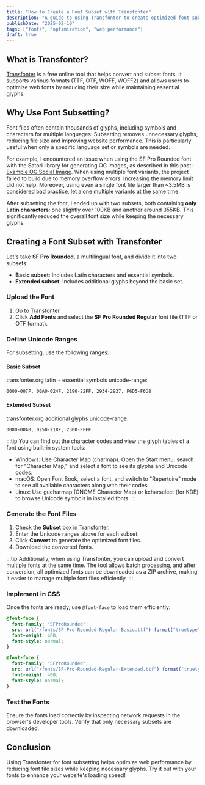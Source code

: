```yaml
---
title: "How to Create a Font Subset with Transfonter"
description: "A guide to using Transfonter to create optimized font subsets"
publishDate: "2025-02-10"
tags: ["fonts", "optimization", "web performance"]
draft: true
---
```


## What is Transfonter?

[Transfonter](https://transfonter.org/) is a free online tool that helps convert and subset fonts. It supports various formats (TTF, OTF, WOFF, WOFF2) and allows users to optimize web fonts by reducing their size while maintaining essential glyphs.

## Why Use Font Subsetting?

Font files often contain thousands of glyphs, including symbols and characters for multiple languages. Subsetting removes unnecessary glyphs, reducing file size and improving website performance. This is particularly useful when only a specific language set or symbols are needed.

For example, I encountered an issue when using the SF Pro Rounded font with the Satori library for generating OG images, as described in this post: [Example OG Social Image](posts/social-image/). When using multiple font variants, the project failed to build due to memory overflow errors. Increasing the memory limit did not help. Moreover, using even a single font file larger than ~3.5MB is considered bad practice, let alone multiple variants at the same time.

After subsetting the font, I ended up with two subsets, both containing **only Latin characters**: one slightly over 100KB and another around 355KB. This significantly reduced the overall font size while keeping the necessary glyphs.

## Creating a Font Subset with Transfonter

Let's take **SF Pro Rounded**, a multilingual font, and divide it into two subsets:

- **Basic subset**: Includes Latin characters and essential symbols.
- **Extended subset**: Includes additional glyphs beyond the basic set.

### Upload the Font
1. Go to [Transfonter](https://transfonter.org/).
2. Click **Add Fonts** and select the **SF Pro Rounded Regular** font file (TTF or OTF format).

### Define Unicode Ranges
For subsetting, use the following ranges:

#### Basic Subset

transfonter.org latin + essential symbols unicode-range:
```
0000-007F, 00A0-024F, 2190-22FF, 2934-2937, F6D5-F6D8
```

#### Extended Subset

transfonter.org additional glyphs unicode-range:
```
0080-00A0, 0250-218F, 2300-FFFF
```

:::tip
You can find out the character codes and view the glyph tables of a font using built-in system tools:
- Windows: Use Character Map (charmap). Open the Start menu, search for "Character Map," and select a font to see its glyphs and Unicode codes.
- macOS: Open Font Book, select a font, and switch to "Repertoire" mode to see all available characters along with their codes.
- Linux: Use gucharmap (GNOME Character Map) or kcharselect (for KDE) to browse Unicode symbols in installed fonts.
:::

### Generate the Font Files
1. Check the **Subset** box in Transfonter.
2. Enter the Unicode ranges above for each subset.
3. Click **Convert** to generate the optimized font files.
4. Download the converted fonts.

:::tip
Additionally, when using Transfonter, you can upload and convert multiple fonts at the same time. The tool allows batch processing, and after conversion, all optimized fonts can be downloaded as a ZIP archive, making it easier to manage multiple font files efficiently.
:::

### Implement in CSS
Once the fonts are ready, use `@font-face` to load them efficiently:

```css
@font-face {
  font-family: "SFProRounded";
  src: url("/fonts/SF-Pro-Rounded-Regular-Basic.ttf") format("truetype");
  font-weight: 400;
  font-style: normal;
}

@font-face {
  font-family: "SFProRounded";
  src: url("/fonts/SF-Pro-Rounded-Regular-Extended.ttf") format("truetype");
  font-weight: 400;
  font-style: normal;
}
```

### Test the Fonts
Ensure the fonts load correctly by inspecting network requests in the browser's developer tools. Verify that only necessary subsets are downloaded.

## Conclusion
Using Transfonter for font subsetting helps optimize web performance by reducing font file sizes while keeping necessary glyphs. Try it out with your fonts to enhance your website's loading speed!